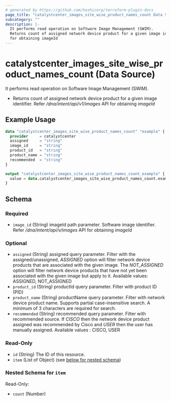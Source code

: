 ```yaml
---
# generated by https://github.com/hashicorp/terraform-plugin-docs
page_title: "catalystcenter_images_site_wise_product_names_count Data Source - terraform-provider-catalystcenter"
subcategory: ""
description: |-
  It performs read operation on Software Image Management (SWIM).
  Returns count of assigned network device product for a given image identifier. Refer /dna/intent/api/v1/images API
  for obtaining imageId
---
```


# catalystcenter_images_site_wise_product_names_count (Data Source)

It performs read operation on Software Image Management (SWIM).

- Returns count of assigned network device product for a given image identifier. Refer */dna/intent/api/v1/images* API
for obtaining *imageId*

## Example Usage

```terraform
data "catalystcenter_images_site_wise_product_names_count" "example" {
  provider     = catalystcenter
  assigned     = "string"
  image_id     = "string"
  product_id   = "string"
  product_name = "string"
  recommended  = "string"
}

output "catalystcenter_images_site_wise_product_names_count_example" {
  value = data.catalystcenter_images_site_wise_product_names_count.example.item
}
```

<!-- schema generated by tfplugindocs -->
## Schema

### Required

- `image_id` (String) imageId path parameter. Software image identifier. Refer */dna/intent/api/v/images* API for obtaining *imageId*

### Optional

- `assigned` (String) assigned query parameter. Filter with the assigned/unassigned, *ASSIGNED* option will filter network device products that are associated with the given image. The *NOT_ASSIGNED* option will filter network device products that have not yet been associated with the given image but apply to it. Available values: ASSIGNED, NOT_ASSIGNED
- `product_id` (String) productId query parameter. Filter with product ID (PID)
- `product_name` (String) productName query parameter. Filter with network device product name. Supports partial case-insensitive search. A minimum of 3 characters are required for search.
- `recommended` (String) recommended query parameter. Filter with recommended source. If *CISCO* then the network device product assigned was recommended by Cisco and *USER* then the user has manually assigned. Available values : CISCO, USER

### Read-Only

- `id` (String) The ID of this resource.
- `item` (List of Object) (see [below for nested schema](#nestedatt--item))

<a id="nestedatt--item"></a>
### Nested Schema for `item`

Read-Only:

- `count` (Number)
